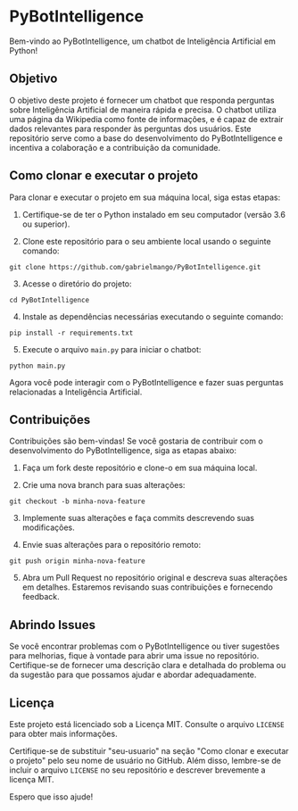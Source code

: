 # PyBotIntelligence

Bem-vindo ao PyBotIntelligence, um chatbot de Inteligência Artificial em Python!

## Objetivo

O objetivo deste projeto é fornecer um chatbot que responda perguntas sobre Inteligência Artificial de maneira rápida e precisa. O chatbot utiliza uma página da Wikipedia como fonte de informações, e é capaz de extrair dados relevantes para responder às perguntas dos usuários. Este repositório serve como a base do desenvolvimento do PyBotIntelligence e incentiva a colaboração e a contribuição da comunidade.

## Como clonar e executar o projeto

Para clonar e executar o projeto em sua máquina local, siga estas etapas:

1. Certifique-se de ter o Python instalado em seu computador (versão 3.6 ou superior).

2. Clone este repositório para o seu ambiente local usando o seguinte comando:

```
git clone https://github.com/gabrielmango/PyBotIntelligence.git
```

3. Acesse o diretório do projeto:

```
cd PyBotIntelligence
```

4. Instale as dependências necessárias executando o seguinte comando:

```
pip install -r requirements.txt
```

5. Execute o arquivo `main.py` para iniciar o chatbot:

```
python main.py
```

Agora você pode interagir com o PyBotIntelligence e fazer suas perguntas relacionadas a Inteligência Artificial.

## Contribuições

Contribuições são bem-vindas! Se você gostaria de contribuir com o desenvolvimento do PyBotIntelligence, siga as etapas abaixo:

1. Faça um fork deste repositório e clone-o em sua máquina local.

2. Crie uma nova branch para suas alterações:

```
git checkout -b minha-nova-feature
```

3. Implemente suas alterações e faça commits descrevendo suas modificações.

4. Envie suas alterações para o repositório remoto:

```
git push origin minha-nova-feature
```

5. Abra um Pull Request no repositório original e descreva suas alterações em detalhes. Estaremos revisando suas contribuições e fornecendo feedback.

## Abrindo Issues

Se você encontrar problemas com o PyBotIntelligence ou tiver sugestões para melhorias, fique à vontade para abrir uma issue no repositório. Certifique-se de fornecer uma descrição clara e detalhada do problema ou da sugestão para que possamos ajudar e abordar adequadamente.

## Licença

Este projeto está licenciado sob a Licença MIT. Consulte o arquivo `LICENSE` para obter mais informações.



Certifique-se de substituir "seu-usuario" na seção "Como clonar e executar o projeto" pelo seu nome de usuário no GitHub. Além disso, lembre-se de incluir o arquivo `LICENSE` no seu repositório e descrever brevemente a licença MIT.

Espero que isso ajude!
